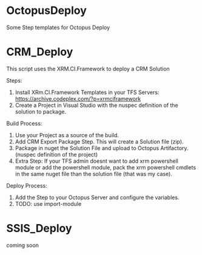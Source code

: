 # OctopusDeploy
Some Step templates for Octopus Deploy

# CRM_Deploy
This script uses the XRM.CI.Framework to deploy a CRM Solution

Steps:
1. Install XRm.CI.Framework Templates in your TFS Servers: https://archive.codeplex.com/?p=xrmciframework
2. Create a Project in Visual Studio with the nuspec definition of the solution to package.

Build Process:
1. Use your Project as a source of the build.
2. Add CRM Export Package Step. This will create a Solution file (zip).
3. Package in nuget the Solution File and upload to Octopus Artifactory. (nuspec definition of the project)
4. Extra Step: If your TFS admin doesnt want to add xrm powershell module or add the powershell module, pack the xrm powershell cmdlets in the same nuget file than the solution file (that was my case).

Deploy Process:
1. Add the Step to your Octopus Server and configure the variables.
2. TODO: use import-module

# SSIS_Deploy
coming soon
